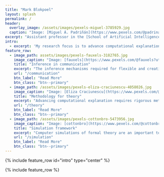 ```yaml
---
title: "Mark Blokpoel"
layout: splash
permalink: /
header:
  overlay_image: /assets/images/pexels-miguel-3785929.jpg
  caption: "Image: [Miguel Á. Padriñán](https://www.pexels.com/@padrinan?utm_content=attributionCopyText&utm_medium=referral&utm_source=pexels)"
excerpt: "Assistant professor in the [School of Artificial Intelligence](https://www.ru.nl/courseguides/socsci/bachelor/artificial-intelligence/ai-department/who-we/) at the [Radboud University](https://www.ru.nl/) and member of the [Computational Cognitive Science](http://www.dcc.ru.nl/ccs/) group at the [Donders Institute for Brain, Cognition and Behaviour](https://www.ru.nl/donders/)."
intro:
  - excerpt: 'My research focus is to advance computational explanation of cognition. I do so in two ways: (1) By developing **computational models of inference in human communication**, and (2) by advancing **methodology for theory building and analysis**. <br/> <span style="font-size: 2em;">This site is under construction..</span>'
feature_row:
  - image_path: assets/images/pexels-fauxels-3182765.jpg
    image_caption: "Image: [fauxels](https://www.pexels.com/@fauxels?utm_content=attributionCopyText&utm_medium=referral&utm_source=pexels)"
    title: "Inference in communication"
    excerpt: "The inference mechanisms required for flexible and creative communication are remarkably hard to computationally explain. By developing and analyzing computational-models of human communication, I make the limits of current computational understanding clear. A necessary step for advancing computational explanation of the hard problems in cognitive science."
    url: "/communication"
    btn_label: "Read More"
    btn_class: "btn--primary"
  - image_path: /assets/images/pexels-eliza-craciunescu-4058026.jpg
    image_caption: "Image: [Eliza Craciunescu](https://www.pexels.com/@eliza-craciunescu-2243791?utm_content=attributionCopyText&utm_medium=referral&utm_source=pexels)"
    title: "Methodology for theory"
    excerpt: "Advancing computational explanation requires rigorous methodology. Mathematical, formal tools, critical reflection and analyses are necessary. Making these available to everyone in our discipline, regardless of their background, is essential. "
    url: "/theory"
    btn_label: "Read More"
    btn_class: "btn--primary"
  - image_path: /assets/images/pexels-cottonbro-5473956.jpg
    image_caption: "Image: [cottonbro](https://www.pexels.com/@cottonbro?utm_content=attributionCopyText&utm_medium=referral&utm_source=pexels)"
    title: "Simulation framework"
    excerpt: "Computer simulations of formal theory are an important tool to understand the consequences of theoretical assumptions. They supplement the theoretician's mind. A framework to help write interpretable, provably correct implementations of computational-level models contributes to robust and sustainable computational cognitive science."
    url: "/simulation"
    btn_label: "Read More"
    btn_class: "btn--primary"
---
```


{% include feature_row id="intro" type="center" %}

{% include feature_row %}
